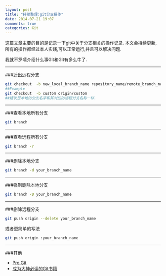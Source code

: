 ```yaml
---
layout: post
title: "持续整理:git分支操作"
date: 2014-07-21 19:07
comments: true
categories: Git
---
```


这篇文章主要的目的是记录一下git中关于分支相关的操作记录. 本文会持续更新,所有的操作都经过本人实践,可以正常运行,并且可以解决问题.

我就不罗嗦介绍什么事Git和Git有多么牛了.
<!--more-->
----------

###迁出远程分支
```bash
git checkout  -b new_local_branch_name repository_name/remote_branch_name
##Example
git checkout  -b custom origin/custom
##建议是本地的分支名字和其对应的远程分支名称一样.
```
----------

###查看本地所有分支
```bash
git branch
``` 

----------

###查看远程所有分支
```bash
git branch -r
```
----------

###删除本地分支
```bash
git branch -d your_branch_name
```
----------

###强制删除本地分支
```bash
git branch -D your_branch_name
```
----------

###删除远程分支
```bash
git push origin --delete your_branch_name
```
或者更简单的写法

```bash
git push origin :your_branch_name
```
----------

###其他
  * <a href="http://www.amazon.cn/gp/product/1430218339/ref=as_li_tf_tl?ie=UTF8&camp=536&creative=3200&creativeASIN=1430218339&linkCode=as2&tag=droidyue-23">Pro Git</a><img src="http://ir-cn.amazon-adsystem.com/e/ir?t=droidyue-23&l=as2&o=28&a=1430218339" width="1" height="1" border="0" alt="" style="border:none !important; margin:0px !important;" />
  * <a href="http://www.amazon.cn/gp/product/1430218339/ref=as_li_tf_tl?ie=UTF8&camp=536&creative=3200&creativeASIN=1430218339&linkCode=as2&tag=droidyue-23">成为大神必读的Git书籍</a><img src="http://ir-cn.amazon-adsystem.com/e/ir?t=droidyue-23&l=as2&o=28&a=1430218339" width="1" height="1" border="0" alt="" style="border:none !important; margin:0px !important;" />

